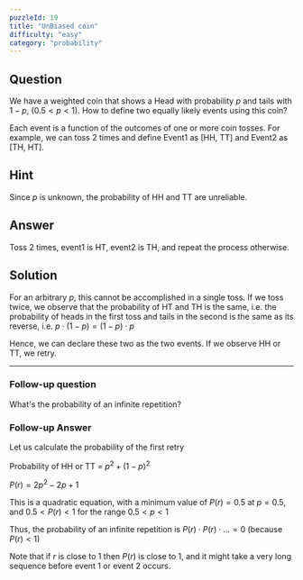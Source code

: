 ```yaml
---
puzzleId: 19
title: "UnBiased coin"
difficulty: "easy"
category: "probability"
---
```


## Question
We have a weighted coin that shows a Head with probability $p$ and tails with $1-p$, $(0.5<p<1)$.
How to define two equally likely events using this coin?

Each event is a function of the outcomes of one or more coin tosses. For example, we can toss 2 times and define Event1 as [HH, TT] and Event2 as [TH, HT].

## Hint
Since $p$ is unknown, the probability of HH and TT are unreliable.

## Answer
Toss 2 times, event1 is HT, event2 is TH, and repeat the process otherwise.

## Solution
For an arbitrary $p$, this cannot be accomplished in a single toss. If we toss twice, we observe that the probability of HT and TH is the same, i.e. the probability of heads in the first toss and tails in the second is the same as its reverse, i.e. $p \cdot (1-p) = (1-p) \cdot p$ 

Hence, we can declare these two as the two events. If we observe HH or TT, we retry.

---
### Follow-up question
What's the probability of an infinite repetition?

### Follow-up Answer
Let us calculate the probability of the first retry

Probability of HH or TT = $p^2 + (1-p)^2$

$P(r)= 2p^2 -2p + 1$

This is a quadratic equation, with a minimum value of $P(r) = 0.5$ at $p=0.5$, and $0.5 < P(r)< 1$ for the range $0.5 < p < 1$

Thus, the probability of an infinite repetition is $P(r) \cdot P(r) \cdot ... = 0$ (because $P(r) < 1$)

Note that if $r$ is close to 1 then $P(r)$ is close to 1, and it might take a very long sequence before event 1 or event 2 occurs.

<!-- 
---
### Follow-up Question 2
Let's keep tossing the coin to form a sequence of Heads and Tails. I win if HT appears before TH, and you win otherwise. Is this a fair game? 

### Follow-up Answer 2
This game is unfair, the probability of HT before TH is just p in second game. 
This becomes a markov chain problem, and requires the knowledge of state diagrams
-->
